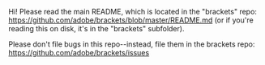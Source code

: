 Hi! Please read the main README, which is located in the "brackets" repo:
https://github.com/adobe/brackets/blob/master/README.md (or if you're
reading this on disk, it's in the "brackets" subfolder).

Please don't file bugs in this repo--instead, file them in the brackets repo:
https://github.com/adobe/brackets/issues
